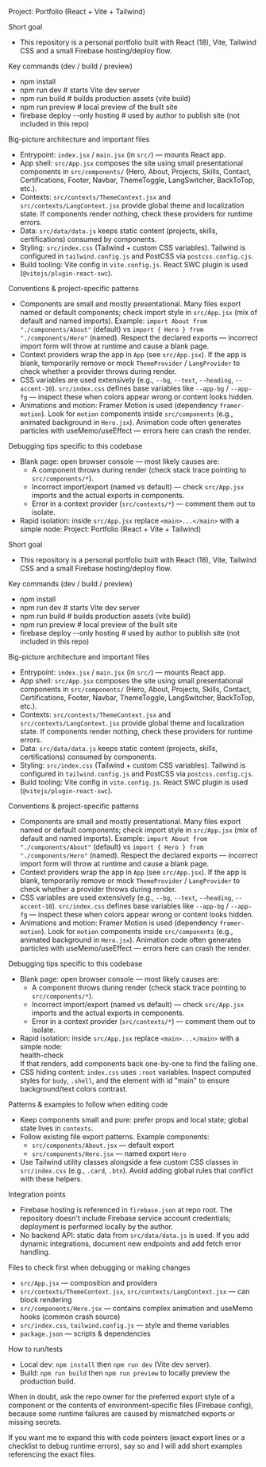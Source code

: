 Project: Portfolio (React + Vite + Tailwind)

Short goal
 - This repository is a personal portfolio built with React (18), Vite, Tailwind CSS and a small Firebase hosting/deploy flow.

Key commands (dev / build / preview)
 - npm install
 - npm run dev        # starts Vite dev server
 - npm run build      # builds production assets (vite build)
 - npm run preview    # local preview of the built site
 - firebase deploy --only hosting  # used by author to publish site (not included in this repo)

Big-picture architecture and important files
 - Entrypoint: `index.jsx` / `main.jsx` (in `src/`) — mounts React app.
 - App shell: `src/App.jsx` composes the site using small presentational components in `src/components/` (Hero, About, Projects, Skills, Contact, Certifications, Footer, Navbar, ThemeToggle, LangSwitcher, BackToTop, etc.).
 - Contexts: `src/contexts/ThemeContext.jsx` and `src/contexts/LangContext.jsx` provide global theme and localization state. If components render nothing, check these providers for runtime errors.
 - Data: `src/data/data.js` keeps static content (projects, skills, certifications) consumed by components.
 - Styling: `src/index.css` (Tailwind + custom CSS variables). Tailwind is configured in `tailwind.config.js` and PostCSS via `postcss.config.cjs`.
 - Build tooling: Vite config in `vite.config.js`. React SWC plugin is used (`@vitejs/plugin-react-swc`).

Conventions & project-specific patterns
 - Components are small and mostly presentational. Many files export named or default components; check import style in `src/App.jsx` (mix of default and named imports). Example: `import About from "./components/About"` (default) vs `import { Hero } from "./components/Hero"` (named). Respect the declared exports — incorrect import form will throw at runtime and cause a blank page.
 - Context providers wrap the app in `App` (see `src/App.jsx`). If the app is blank, temporarily remove or mock `ThemeProvider` / `LangProvider` to check whether a provider throws during render.
 - CSS variables are used extensively (e.g., `--bg`, `--text`, `--heading`, `--accent-10`). `src/index.css` defines base variables like `--app-bg` / `--app-fg` — inspect these when colors appear wrong or content looks hidden.
 - Animations and motion: Framer Motion is used (dependency `framer-motion`). Look for `motion` components inside `src/components` (e.g., animated background in `Hero.jsx`). Animation code often generates particles with useMemo/useEffect — errors here can crash the render.

Debugging tips specific to this codebase
 - Blank page: open browser console — most likely causes are:
   - A component throws during render (check stack trace pointing to `src/components/*`).
   - Incorrect import/export (named vs default) — check `src/App.jsx` imports and the actual exports in components.
   - Error in a context provider (`src/contexts/*`) — comment them out to isolate.
 - Rapid isolation: inside `src/App.jsx` replace `<main>...</main>` with a simple node:
  Project: Portfolio (React + Vite + Tailwind)

  Short goal
   - This repository is a personal portfolio built with React (18), Vite, Tailwind CSS and a small Firebase hosting/deploy flow.

  Key commands (dev / build / preview)
   - npm install
   - npm run dev        # starts Vite dev server
   - npm run build      # builds production assets (vite build)
   - npm run preview    # local preview of the built site
   - firebase deploy --only hosting  # used by author to publish site (not included in this repo)

  Big-picture architecture and important files
   - Entrypoint: `index.jsx` / `main.jsx` (in `src/`) — mounts React app.
   - App shell: `src/App.jsx` composes the site using small presentational components in `src/components/` (Hero, About, Projects, Skills, Contact, Certifications, Footer, Navbar, ThemeToggle, LangSwitcher, BackToTop, etc.).
   - Contexts: `src/contexts/ThemeContext.jsx` and `src/contexts/LangContext.jsx` provide global theme and localization state. If components render nothing, check these providers for runtime errors.
   - Data: `src/data/data.js` keeps static content (projects, skills, certifications) consumed by components.
   - Styling: `src/index.css` (Tailwind + custom CSS variables). Tailwind is configured in `tailwind.config.js` and PostCSS via `postcss.config.cjs`.
   - Build tooling: Vite config in `vite.config.js`. React SWC plugin is used (`@vitejs/plugin-react-swc`).

  Conventions & project-specific patterns
   - Components are small and mostly presentational. Many files export named or default components; check import style in `src/App.jsx` (mix of default and named imports). Example: `import About from "./components/About"` (default) vs `import { Hero } from "./components/Hero"` (named). Respect the declared exports — incorrect import form will throw at runtime and cause a blank page.
   - Context providers wrap the app in `App` (see `src/App.jsx`). If the app is blank, temporarily remove or mock `ThemeProvider` / `LangProvider` to check whether a provider throws during render.
   - CSS variables are used extensively (e.g., `--bg`, `--text`, `--heading`, `--accent-10`). `src/index.css` defines base variables like `--app-bg` / `--app-fg` — inspect these when colors appear wrong or content looks hidden.
   - Animations and motion: Framer Motion is used (dependency `framer-motion`). Look for `motion` components inside `src/components` (e.g., animated background in `Hero.jsx`). Animation code often generates particles with useMemo/useEffect — errors here can crash the render.

  Debugging tips specific to this codebase
   - Blank page: open browser console — most likely causes are:
     - A component throws during render (check stack trace pointing to `src/components/*`).
     - Incorrect import/export (named vs default) — check `src/App.jsx` imports and the actual exports in components.
     - Error in a context provider (`src/contexts/*`) — comment them out to isolate.
   - Rapid isolation: inside `src/App.jsx` replace `<main>...</main>` with a simple node:
     <div>health-check</div>
     If that renders, add components back one-by-one to find the failing one.
   - CSS hiding content: `index.css` uses `:root` variables. Inspect computed styles for `body`, `.shell`, and the element with id "main" to ensure background/text colors contrast.

  Patterns & examples to follow when editing code
   - Keep components small and pure: prefer props and local state; global state lives in `contexts`.
   - Follow existing file export patterns. Example components:
     - `src/components/About.jsx` — default export
     - `src/components/Hero.jsx` — named export `Hero`
   - Use Tailwind utility classes alongside a few custom CSS classes in `src/index.css` (e.g., `.card`, `.btn`). Avoid adding global rules that conflict with these helpers.

  Integration points
   - Firebase hosting is referenced in `firebase.json` at repo root. The repository doesn't include Firebase service account credentials; deployment is performed locally by the author.
   - No backend API: static data from `src/data/data.js` is used. If you add dynamic integrations, document new endpoints and add fetch error handling.

  Files to check first when debugging or making changes
   - `src/App.jsx` — composition and providers
   - `src/contexts/ThemeContext.jsx`, `src/contexts/LangContext.jsx` — can block rendering
   - `src/components/Hero.jsx` — contains complex animation and useMemo hooks (common crash source)
   - `src/index.css`, `tailwind.config.js` — style and theme variables
   - `package.json` — scripts & dependencies

  How to run/tests
   - Local dev: `npm install` then `npm run dev` (Vite dev server).
   - Build: `npm run build` then `npm run preview` to locally preview the production build.

  When in doubt, ask the repo owner for the preferred export style of a component or the contents of environment-specific files (Firebase config), because some runtime failures are caused by mismatched exports or missing secrets.

  If you want me to expand this with code pointers (exact export lines or a checklist to debug runtime errors), say so and I will add short examples referencing the exact files.
